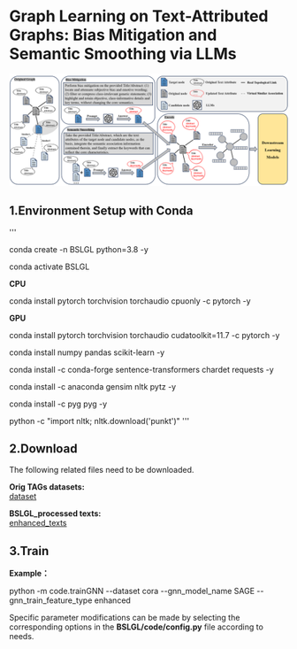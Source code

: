 # Graph Learning on Text-Attributed Graphs: Bias Mitigation and Semantic Smoothing via LLMs
<img src="./figure_1.png">

## 1.Environment Setup with Conda
'''

conda create -n BSLGL python=3.8 -y

conda activate BSLGL

**CPU**

conda install pytorch torchvision torchaudio cpuonly -c pytorch -y

**GPU**

conda install pytorch torchvision torchaudio cudatoolkit=11.7 -c pytorch -y

conda install numpy pandas scikit-learn -y

conda install -c conda-forge sentence-transformers chardet requests -y

conda install -c anaconda gensim nltk pytz -y

conda install -c pyg pyg -y

python -c "import nltk; nltk.download('punkt')"
'''

## 2.Download
The following related files need to be downloaded.

**Orig TAGs datasets:**  
[dataset](https://drive.google.com/drive/folders/158wnv1zp2xOX2fKCUeLrzpxrpKRkJJzO?usp=drive_link)

**BSLGL_processed texts:**  
[enhanced_texts](https://drive.google.com/drive/folders/1e8WMWOM46jhUhMQqwn0cJPCZSIv0J-lN?usp=drive_link)

## 3.Train
**Example：**

python -m code.trainGNN  --dataset cora --gnn_model_name SAGE --gnn_train_feature_type enhanced

Specific parameter modifications can be made by selecting the corresponding options in the **BSLGL/code/config.py** file according to needs.
